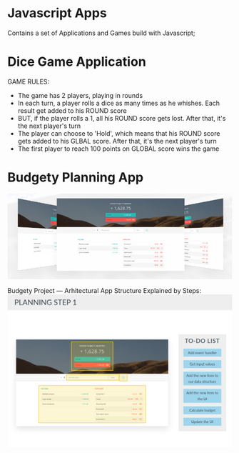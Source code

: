 # Javascript Apps
Contains a set of Applications and Games build with Javascript;


# Dice Game Application 
GAME RULES:
- The game has 2 players, playing in rounds
- In each turn, a player rolls a dice as many times as he whishes. Each result get added to his ROUND score
- BUT, if the player rolls a 1, all his ROUND score gets lost. After that, it's the next player's turn
- The player can choose to 'Hold', which means that his ROUND score gets added to his GLBAL score. After that, it's the next player's turn
- The first player to reach 100 points on GLOBAL score wins the game


# Budgety Planning App
![Overview](https://raw.githubusercontent.com/CosminaP/Javascript-Apps/master/Budgety%20Planning%20App/Arhitecture-pics/overview.png)

Budgety Project — Arhitectural App Structure Explained by Steps:
![Step1](https://raw.githubusercontent.com/CosminaP/Javascript-Apps/master/Budgety%20Planning%20App/Arhitecture-pics/Step1.png)
